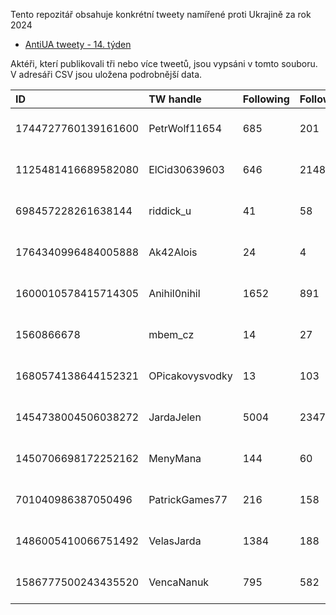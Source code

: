 Tento repozitář obsahuje konkrétní tweety namířené proti Ukrajině za rok 2024

-  [AntiUA tweety - 14. týden](14-week.md)

Aktéři, kterí publikovali tři nebo více tweetů, jsou vypsáni v tomto souboru. V adresáři CSV jsou uložena podrobnější data.

| ID                  | TW handle       | Following | Followers | join_datetime           |
| :------------------ | :-------------- | :-------- | :-------- | ----------------------- |
| 1744727760139161600 | PetrWolf11654   | 685       | 201       | 2024-01-09 14:28:32 UTC |
| 1125481416689582080 | ElCid30639603   | 646       | 2148      | 2019-05-06 19:24:14 UTC |
| 698457228261638144  | riddick_u       | 41        | 58        | 2016-02-13 10:42:34 UTC |
| 1764340996484005888 | Ak42Alois       | 24        | 4         | 2024-03-03 17:40:12 UTC |
| 1600010578415714305 | Anihil0nihil    | 1652      | 891       | 2022-12-06 06:14:20 UTC |
| 1560866678          | mbem_cz         | 14        | 27        | 2013-07-01 15:59:37 UTC |
| 1680574138644152321 | OPicakovysvodky | 13        | 103       | 2023-07-16 13:44:52 UTC |
| 1454738004506038272 | JardaJelen      | 5004      | 2347      | 2021-10-31 09:13:21 UTC |
| 1450706698172252162 | MenyMana        | 144       | 60        | 2021-10-20 06:14:42 UTC |
| 701040986387050496  | PatrickGames77  | 216       | 158       | 2016-02-20 13:49:30 UTC |
| 1486005410066751492 | VelasJarda      | 1384      | 188       | 2022-01-25 15:58:15 UTC |
| 1586777500243435520 | VencaNanuk      | 795       | 582       | 2022-10-30 17:51:15 UTC |

